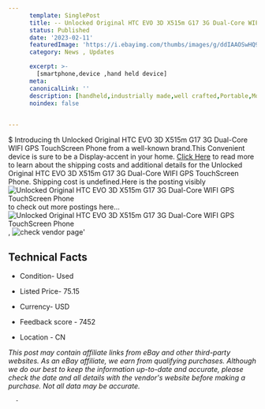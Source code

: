 ```yaml
---
      template: SinglePost
      title: -- Unlocked Original HTC EVO 3D X515m G17 3G Dual-Core WIFI GPS TouchScreen Phone
      status: Published
      date: '2023-02-11'
      featuredImage: 'https://i.ebayimg.com/thumbs/images/g/ddIAAOSwHQ9WaYqw/s-l225.jpg'
      category: News , Updates

      excerpt: >-
        [smartphone,device ,hand held device]
      meta:
      canonicalLink: ''
      description: [handheld,industrially made,well crafted,Portable,Mobile,Compact,Convenient,Lightweight,Maneuverable,Man-portable,Miniature,Carriable,Hand-held,Light,Holdable,Transportable,Mobile device,Pocket-sized,On-the-go,Wireless,Cordless,Compact size,Convenient size, smartphone,device ,hand held device]
      noindex: false
      

---
```

$
      Introducing th Unlocked Original HTC EVO 3D X515m G17 3G Dual-Core WIFI GPS TouchScreen Phone from a well-known brand.This Convenient device  is sure to be a Display-accent in your home. [Click Here](https://www.ebay.com/itm/334378579756?hash=item4dda84372c%3Ag%3AddIAAOSwHQ9WaYqw&mkevt=1&mkcid=1&mkrid=711-53200-19255-0&campid=%253CePNCampaignId%253E&customid=%253CreferenceId%253E&toolid=10049) to read more to learn about the shipping costs and additional details for the Unlocked Original HTC EVO 3D X515m G17 3G Dual-Core WIFI GPS TouchScreen Phone. Shipping cost is undefined.Here is the posting visibly ![Unlocked Original HTC EVO 3D X515m G17 3G Dual-Core WIFI GPS TouchScreen Phone](https://i.ebayimg.com/thumbs/images/g/ddIAAOSwHQ9WaYqw/s-l225.jpg) to check out more postings here... ![Unlocked Original HTC EVO 3D X515m G17 3G Dual-Core WIFI GPS TouchScreen Phone](https://i.ebayimg.com/images/g/ddIAAOSwHQ9WaYqw/s-l960.jpg), ![check vendor page](https://origin-galleryplus.ebayimg.com/ws/web/334378579756_2_0_1/225x225.jpg,https://origin-galleryplus.ebayimg.com/ws/web/334378579756_3_0_1/225x225.jpg,https://origin-galleryplus.ebayimg.com/ws/web/334378579756_4_0_1/225x225.jpg,https://origin-galleryplus.ebayimg.com/ws/web/334378579756_5_0_1/225x225.jpg,https://origin-galleryplus.ebayimg.com/ws/web/334378579756_6_0_1/225x225.jpg,https://origin-galleryplus.ebayimg.com/ws/web/334378579756_7_0_1/225x225.jpg,https://origin-galleryplus.ebayimg.com/ws/web/334378579756_8_0_1/225x225.jpg,https://origin-galleryplus.ebayimg.com/ws/web/334378579756_9_0_1/225x225.jpg,https://origin-galleryplus.ebayimg.com/ws/web/334378579756_10_0_1/225x225.jpg,https://origin-galleryplus.ebayimg.com/ws/web/334378579756_11_0_1/225x225.jpg)'

      

 ## Technical Facts 



     
      

 - Condition- Used 


      

 - Listed Price- 75.15 


      

 - Currency- USD 


      

 - Feedback score - 7452 


      

 - Location - CN 


      
      

 *_This post may contain affiliate links from eBay and other third-party websites. As an eBay affiliate, we earn from qualifying purchases. Although we do our best to keep the information up-to-date and accurate, please check the date and all details with the vendor's website before making a purchase. Not all data may be accurate._*




      -
